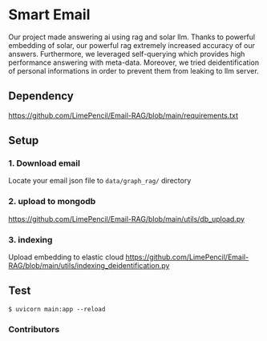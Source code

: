 # Smart Email
Our project made answering ai using rag and solar llm. Thanks to powerful embedding of solar, our powerful rag extremely increased accuracy of our answers. 
Furthermore, we leveraged self-querying which provides high performance answering with meta-data. 
Moreover, we tried deidentification of personal informations in order to prevent them from leaking to llm server.

## Dependency
https://github.com/LimePencil/Email-RAG/blob/main/requirements.txt

## Setup
### 1. Download email
Locate your email json file to ```data/graph_rag/``` directory
### 2. upload to mongodb
https://github.com/LimePencil/Email-RAG/blob/main/utils/db_upload.py
### 3. indexing
Upload embedding to elastic cloud
https://github.com/LimePencil/Email-RAG/blob/main/utils/indexing_deidentification.py

## Test
```shell
$ uvicorn main:app --reload
```

### Contributors
